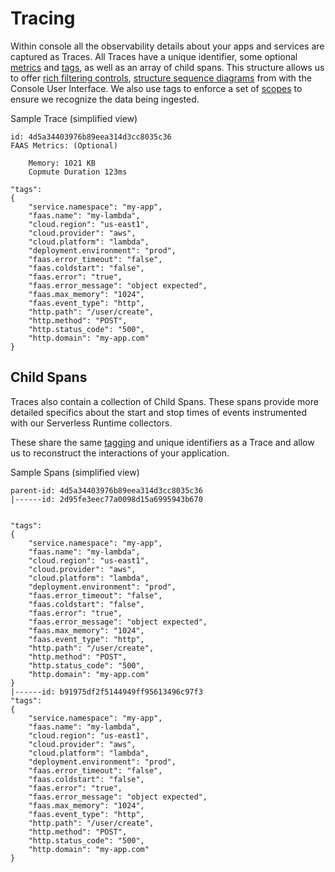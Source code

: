 <!--
title: Traces
menuText: Traces
description: Defining Traces and Spans 
menuOrder: 2
-->

# Tracing
Within console all the observability details about your apps and services are
captured as Traces. All Traces have a unique identifier, some optional
[metrics](metrics.md) and [tags](tags.md), as well as an array of child spans.
This structure allows us to offer [rich filtering controls](../using/metrics.md),
[structure sequence diagrams](../using/traces.md) from with the Console User
Interface.  We also use tags to enforce a set of [scopes](scopes.md) to ensure
we recognize the data being ingested.

Sample Trace (simplified view)
```text
id: 4d5a34403976b89eea314d3cc8035c36
FAAS Metrics: (Optional)
   
    Memory: 1021 KB
    Copmute Duration 123ms
 
"tags": 
{
    "service.namespace": "my-app",
    "faas.name": "my-lambda",
    "cloud.region": "us-east1",
    "cloud.provider": "aws",
    "cloud.platform": "lambda",
    "deployment.environment": "prod",
    "faas.error_timeout": "false",
    "faas.coldstart": "false",
    "faas.error": "true",
    "faas.error_message": "object expected",
    "faas.max_memory": "1024",
    "faas.event_type": "http",
    "http.path": "/user/create",
    "http.method": "POST",
    "http.status_code": "500",
    "http.domain": "my-app.com"
}

```

## Child Spans

Traces also contain a collection of Child Spans. These spans provide more
detailed specifics about the start and stop times of events instrumented with
our Serverless Runtime collectors. 

These share the same [tagging](tags.md) and unique identifiers as a Trace and
allow us to reconstruct the interactions of your application.


Sample Spans (simplified view)
```text
parent-id: 4d5a34403976b89eea314d3cc8035c36
|------id: 2d95fe3eec77a0098d15a6995943b670

 
"tags": 
{
    "service.namespace": "my-app",
    "faas.name": "my-lambda",
    "cloud.region": "us-east1",
    "cloud.provider": "aws",
    "cloud.platform": "lambda",
    "deployment.environment": "prod",
    "faas.error_timeout": "false",
    "faas.coldstart": "false",
    "faas.error": "true",
    "faas.error_message": "object expected",
    "faas.max_memory": "1024",
    "faas.event_type": "http",
    "http.path": "/user/create",
    "http.method": "POST",
    "http.status_code": "500",
    "http.domain": "my-app.com"
}
|------id: b91975df2f5144949ff95613496c97f3 
"tags": 
{
    "service.namespace": "my-app",
    "faas.name": "my-lambda",
    "cloud.region": "us-east1",
    "cloud.provider": "aws",
    "cloud.platform": "lambda",
    "deployment.environment": "prod",
    "faas.error_timeout": "false",
    "faas.coldstart": "false",
    "faas.error": "true",
    "faas.error_message": "object expected",
    "faas.max_memory": "1024",
    "faas.event_type": "http",
    "http.path": "/user/create",
    "http.method": "POST",
    "http.status_code": "500",
    "http.domain": "my-app.com"
}
```


